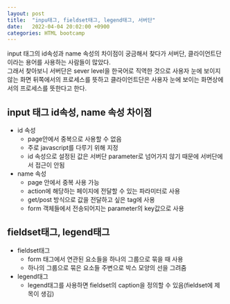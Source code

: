 ```yaml
---
layout: post
title:  "inpu태그, fieldset태그, legend태그, 서버단"
date:   2022-04-04 20:02:00 +0900
categories: HTML bootcamp
---
```


input 태그의 id속성과 name 속성의 차이점이 궁금해서 찾다가 서버단, 클라이언트단이라는 용어를 사용하는 사람들이 많았다.  
그래서 찾아보니 서버단은 sever level을 한국어로 직역한 것으로 사용자 눈에 보이지 않는 화면 뒤쪽에서의 프로세스를 뜻하고 클라이언트단은 사용자 눈에 보이는 화면상에서의 프로세스를 뜻한다고 한다.

## input 태그 id속성, name 속성 차이점
- id 속성
  - page안에서 중복으로 사용할 수 없음
  - 주로 javascript를 다루기 위해 지정 
  - id 속성으로 설정된 값은 서버단 parameter로 넘어가지 않기 때문에 서버단에서 접근이 안됨
- name 속성
  - page 안에서 중복 사용 가능
  - action에 해당하는 페이지에 전달할 수 있는 파라미터로 사용
  - get/post 방식으로 값을 전달하고 싶은 tag에 사용
  - form 객체들에서 전송되어지는 parameter의 key값으로 사용

## fieldset태그, legend태그
- fieldset태그
  - form 태그에서 연관된 요소들을 하나의 그룹으로 묶을 때 사용
  - 하나의 그룹으로 묶은 요소들 주변으로 박스 모양의 선을 그려줌
- legend태그
  - legend태그를 사용하면 fieldset의 caption을 정의할 수 있음(fieldset에 제목이 생김)
